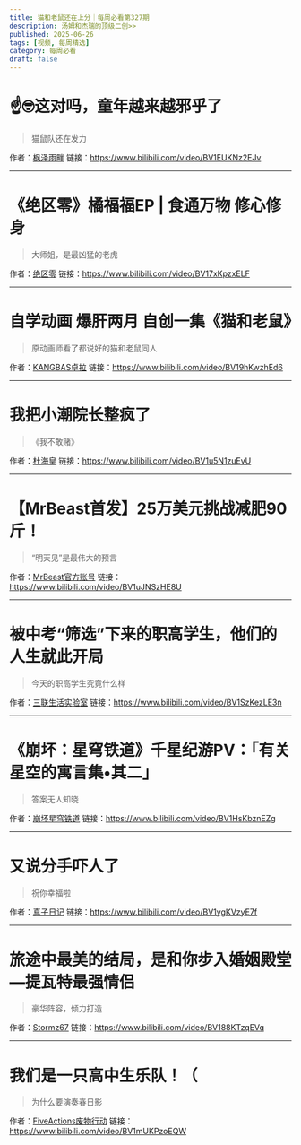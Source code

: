 ```yaml
---
title: 猫和老鼠还在上分｜每周必看第327期
description: 汤姆和杰瑞的顶级二创>>
published: 2025-06-26
tags: [视频, 每周精选]
category: 每周必看
draft: false
---
```


# ☝🤓这对吗，童年越来越邪乎了
> 猫鼠队还在发力

作者：[枫泽雨畔](https://space.bilibili.com/130130236)
链接：https://www.bilibili.com/video/BV1EUKNz2EJv

---

# 《绝区零》橘福福EP | 食通万物 修心修身
> 大师姐，是最凶猛的老虎

作者：[绝区零](https://space.bilibili.com/1636034895)
链接：https://www.bilibili.com/video/BV17xKpzxELF

---

# 自学动画 爆肝两月 自创一集《猫和老鼠》
> 原动画师看了都说好的猫和老鼠同人

作者：[KANGBAS卓拉](https://space.bilibili.com/382415237)
链接：https://www.bilibili.com/video/BV19hKwzhEd6

---

# 我把小潮院长整疯了
> 《我不敢赌》

作者：[杜海皇](https://space.bilibili.com/178029850)
链接：https://www.bilibili.com/video/BV1u5N1zuEvU

---

# 【MrBeast首发】25万美元挑战减肥90斤！
> “明天见”是最伟大的预言

作者：[MrBeast官方账号](https://space.bilibili.com/1027737427)
链接：https://www.bilibili.com/video/BV1uJNSzHE8U

---

# 被中考“筛选”下来的职高学生，他们的人生就此开局
> 今天的职高学生究竟什么样

作者：[三联生活实验室](https://space.bilibili.com/517468401)
链接：https://www.bilibili.com/video/BV1SzKezLE3n

---

# 《崩坏：星穹铁道》千星纪游PV：「有关星空的寓言集•其二」
> 答案无人知晓

作者：[崩坏星穹铁道](https://space.bilibili.com/1340190821)
链接：https://www.bilibili.com/video/BV1HsKbznEZg

---

# 又说分手吓人了
> 祝你幸福啦

作者：[真子日记](https://space.bilibili.com/1155574439)
链接：https://www.bilibili.com/video/BV1ygKVzyE7f

---

# 旅途中最美的结局，是和你步入婚姻殿堂—提瓦特最强情侣
> 豪华阵容，倾力打造

作者：[Stormz67](https://space.bilibili.com/1374736847)
链接：https://www.bilibili.com/video/BV188KTzqEVq

---

# 我们是一只高中生乐队！（
> 为什么要演奏春日影

作者：[FiveActions废物行动](https://space.bilibili.com/3493113372871037)
链接：https://www.bilibili.com/video/BV1mUKPzoEQW

